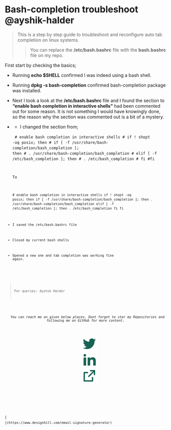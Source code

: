 # Bash-completion troubleshoot @ayshik-halder

> This is a step by step guide to troubleshoot and reconfigure auto tab completion on linux systems.
   >>You can replace the  **/etc/bash.bashrc**  file with the **bash.bashrc** file on my repo. 


First start by checking the basics;

-   Running  **echo $SHELL**  confirmed I was indeed using a bash shell.
 - Running **dpkg -s bash-completion** confirmed bash-completion package was installed.
 - Next I took a look at the **/etc/bash.bashrc** file and I found the section to **“enable bash completion in interactive shells”** had been commented out for some reason. It is not something I would have knowingly done, so the reason why the section was commented out is a bit of a mystery.
 - -   I changed the section from;

	<code>  # enable bash completion in interactive shells
	    # if ! shopt -oq posix; then
	    #  if [ -f /usr/share/bash-completion/bash_completion ]; then
	    #  . /usr/share/bash-completion/bash_completion
	    #  elif [ -f /etc/bash_completion ]; then
	    #    . /etc/bash_completion
	    #  fi
	    #fi
	    
    To

	<code># enable bash completion in interactive shells
if ! shopt -oq posix; then
  if [ -f /usr/share/bash-completion/bash_completion ]; then
    . /usr/share/bash-completion/bash_completion
  elif [ -f /etc/bash_completion ]; then
    . /etc/bash_completion
  fi
fi

-   I saved the /etc/bash.bashrc file
-   Closed my current bash shells
-   Opened a new one and tab completion was working fine again.

> For queries:
Ayshik Halder
<p align="center">
  <i>You can reach me on given below places. Dont forget to star my Repositories and following me on GitHub for more content.</i>

  <p align="center">
    <a href="https://twitter.com/AyshikHalder" target="_blank" alt="Twitter"><img src="https://github.com/ayshik-halder/ayshik-halder/blob/master/readme/twitter-fill.svg" ></a>
    <a href="https://www.linkedin.com/in/ayshik-h-50aba0139/" target="_blank" alt="Linkedin"><img src="https://github.com/ayshik-halder/ayshik-halder/blob/master/readme/linkedin-fill.svg" ></a>
    <a href="mailto:halderayshik@gmail.com" target="_blank" alt="Contact me"><img src="https://github.com/ayshik-halder/ayshik-halder/blob/master/readme/external-link-line.svg"></a>
    <!-- <a href="https://ayshik-halder.github.io" target="_blank" alt="My site"><img src="readme/external-link-line.svg"></a> -->
  </p>
  
</p>
[  
](https://www.designhill.com/email-signature-generator)




